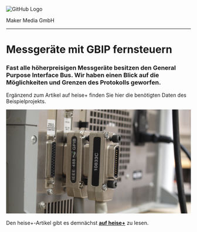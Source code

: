 ![GitHub Logo](http://www.heise.de/make/icons/make_logo.png)

Maker Media GmbH
*** 

# Messgeräte mit GBIP fernsteuern

### Fast alle höherpreisigen Messgeräte besitzen den General Purpose Interface Bus. Wir haben einen Blick auf die Möglichkeiten und Grenzen des Protokolls geworfen.

Ergänzend zum Artikel auf heise+ finden Sie hier die benötigten Daten des Beispielprojekts.

![Picture](https://github.com/MakeMagazinDE/GPIB/blob/main/gpib_master.jpg)

Den heise+-Artikel gibt es demnächst **[auf heise+](https://www.heise.de/plus/)** zu lesen.
